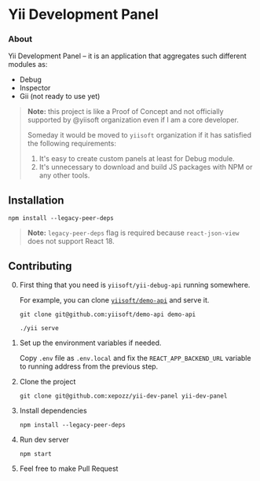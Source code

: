 # Yii Development Panel

### About

Yii Development Panel – it is an application that aggregates such different modules as:

- Debug
- Inspector
- Gii (not ready to use yet)

> **Note:** this project is like a Proof of Concept and not officially supported by @yiisoft organization 
> even if I am a core developer.
> 
> Someday it would be moved to `yiisoft` organization if it has satisfied the following requirements:
> 1. It's easy to create custom panels at least for Debug module.
> 2. It's unnecessary to download and build JS packages with NPM or any other tools.

## Installation

```shell
npm install --legacy-peer-deps
```

> **Note:** `legacy-peer-deps` flag is required because `react-json-view` does not support React 18.

## Contributing

0. First thing that you need is `yiisoft/yii-debug-api` running somewhere.

   For example, you can clone [`yiisoft/demo-api`](https://github.com/yiisoft/demo-api) and serve it.

   `git clone git@github.com:yiisoft/demo-api demo-api`

   `./yii serve`

1. Set up the environment variables if needed.

   Copy `.env` file as `.env.local` and fix the `REACT_APP_BACKEND_URL` variable to running address from the previous
   step.

2. Clone the project

   `git clone git@github.com:xepozz/yii-dev-panel yii-dev-panel`

3. Install dependencies

   `npm install --legacy-peer-deps`

4. Run dev server

   `npm start`

5. Feel free to make Pull Request
